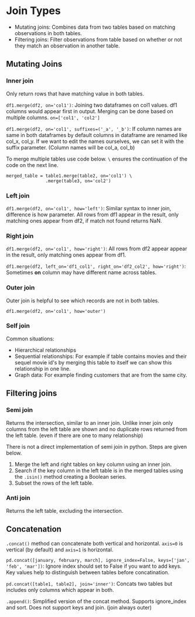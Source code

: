 # Join Types

- Mutating joins: Combines data from two tables based on matching observations in both tables.
- Filtering joins: Filter observations from table based on whether or not they match an observation in another table.

## Mutating Joins
### Inner join

Only return rows that have matching value in both tables. 

`df1.merge(df2, on='col1')`: Joining two dataframes on col1 values. df1 columns would appear first in output. Merging can be done based on multiple columns. `on=['col1', 'col2']`

`df1.merge(df2, on='col1', suffixes=('_a', '_b')`: If column names are same in both dataframes by default columns in
dataframe are renamed like col_x, col_y. If we want to edit the names ourselves, we can set it with the suffix parameter. 
(Column names will be col_a, col_b) 

To merge multiple tables use code below. `\` ensures the continuation of the code on the next line.

```
merged_table = table1.merge(table2, on='col1') \
               .merge(table3, on='col2')
```

### Left join

`df1.merge(df2, on='col1', how='left')`: Similar syntax to inner join, difference is how parameter. All rows from df1 appear in the result, only matching ones appear from df2, if match not found returns NaN. 

### Right join

`df1.merge(df2, on='col1', how='right')`: All rows from df2 appear appear in the result, only matching ones appear from df1.

`df1.merge(df2, left_on='df1_col1', right_on='df2_col2', how='right')`: Sometimes **on** column may have different name across tables. 

### Outer join

Outer join is helpful to see which records are not in both tables. 

`df1.merge(df2, on='col1', how='outer')`

### Self join

Common situations:

- Hierarchical relationships
- Sequential relationships: For example if table contains movies and their sequel movie id's by merging this table to itself we can show this relationship in one line.
- Graph data: For example finding customers that are from the same city. 

## Filtering joins
### Semi join

Returns the intersection, similar to an inner join. Unlike inner join only columns from the left table are shown and no duplicate rows returned from the left table. (even if there are one to many relationship)

There is not a direct implementation of semi join in python. Steps are given below.

1. Merge the left and right tables on key column using an inner join.
2. Search if the key column in the left table is in the merged tables using the `.isin()` method creating a Boolean series.
3. Subset the rows of the left table.

### Anti join

Returns the left table, excluding the intersection.

## Concatenation

`.concat()` method can concatenate both vertical and horizontal. `axis=0` is vertical (by default) and `axis=1` is horizontal. 

`pd.concat([january, february, march], ignore_index=False, keys=['jan', 'feb', 'mar'])`: Ignore index should set to False if you want to add keys. Key values help to distinguish between tables before concatination. 

`pd.concat([table1, table2], join='inner')`: Concats two tables but includes only columns which appear in both. 

`.append()`: Simplified version of the concat method. Supports ignore_index and sort. Does not support keys and join. (join always outer)





